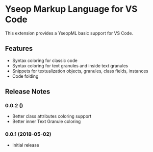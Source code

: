 # Yseop Markup Language for VS Code

This extension provides a YseopML basic support for VS Code.

## Features

- Syntax coloring for classic code
- Syntax coloring for text granules and inside text granules
- Snippets for textualization objects, granules, class fields, instances
- Code folding

## Release Notes

### 0.0.2 ()

- Better class attributes coloring support
- Better inner Text Granule coloring

### 0.0.1 (2018-05-02)

- Initial release